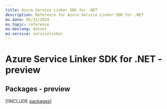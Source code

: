 ```yaml
---
title: Azure Service Linker SDK for .NET
description: Reference for Azure Service Linker SDK for .NET
ms.date: 05/31/2024
ms.topic: reference
ms.devlang: dotnet
ms.service: servicelinker
---
```

# Azure Service Linker SDK for .NET - preview
## Packages - preview
[!INCLUDE [packages](service-linker-index.md)]